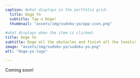 ```yaml
---
caption: #what displays in the portfolio grid:
  title: Doge Yo
  subtitle: Tap n Doge!
  thumbnail: "assets/img/sudoku-yo/app-icon.png"
  
#what displays when the item is clicked:
title: Doge Yo
subtitle: Doge all the obstacles and finish all the levels!
image: "assets/img/sudoku-yo/sudoku-yo.png"
alt: "doge-yo-logo"

---
```

Coming soon!

